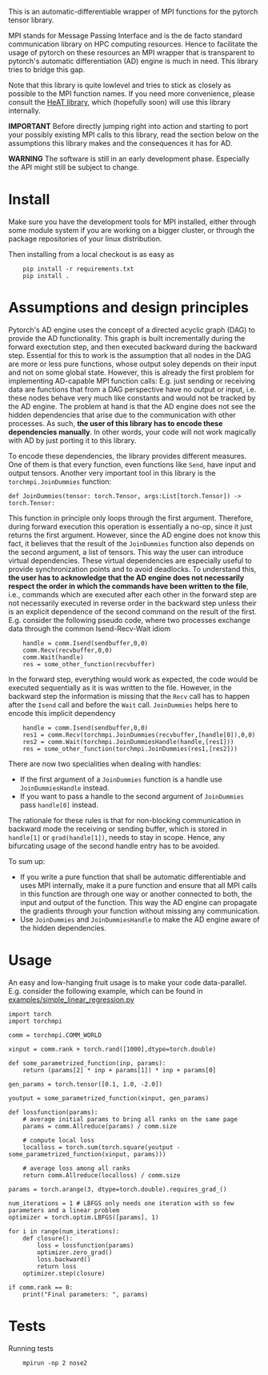 This is an automatic-differentiable wrapper of MPI functions for the pytorch tensor library.

MPI stands for Message Passing Interface and is the de facto standard communication library on
HPC computing resources. Hence to facilitate the usage of pytorch on these resources an MPI wrapper
that is transparent to pytorch's automatic differentiation (AD) engine is much in need. This library tries
to bridge this gap.

Note that this library is quite lowlevel and tries to stick as closely as possible to the MPI function
names. If you need more convenience, please consult the [HeAT library](https://github.com/helmholtz-analytics/heat),
which (hopefully soon) will use this library internally.

**IMPORTANT** Before directly jumping right into action and starting to port your possibly existing MPI
calls to this library, read the section below on the assumptions this library makes and the consequences
it has for AD.

**WARNING** The software is still in an early development phase. Especially the API
might still be subject to change.

# Install

Make sure you have the development tools for MPI installed, either through some module system
if you are working on a bigger cluster, or through the package repositories of your linux
distribution.

Then installing from a local checkout is as easy as
```
    pip install -r requirements.txt
    pip install .
```

# Assumptions and design principles

Pytorch's AD engine uses the concept of a directed acyclic graph (DAG) to provide the AD functionality. This graph
is built incrementally during the forward exectution step, and then executed backward during the backward step.
Essential for this to work is the assumption that all nodes in the DAG are more or less pure functions, whose
output soley depends on their input and not on some global state. However, this is already the first problem
for implementing AD-capable MPI function calls: E.g. just sending or receiving data are functions that from a
DAG perspective have no output or input, i.e. these nodes behave very much like constants and would not be
tracked by the AD engine. The problem at hand is that the AD engine does not see the hidden dependencies that arise
due to the communication with other processes. As such, **the user of this library has to encode these dependencies
manually**. In other words, your code will not work magically with AD by just porting it to this library.

To encode these dependencies, the library provides different measures. One of them is that every function, even
functions like `Send`, have input and output tensors. Another very important tool in this library is the
`torchmpi.JoinDummies` function:
```
def JoinDummies(tensor: torch.Tensor, args:List[torch.Tensor]) -> torch.Tensor:
```
This function in principle only loops through the first argument. Therefore, during forward execution this
operation is essentially a no-op, since it just returns the first argument. However, since the AD engine does
not know this fact, it believes that the result of the `JoinDummies` function also depends on the second
argument, a list of tensors. This way the user can introduce virtual dependencies. These virtual dependencies
are especially useful to provide synchronization points and to avoid deadlocks. To understand this, **the user
has to acknowledge that the AD engine does not necessarily respect the order in which the commands have been
written to the file**, i.e., commands which are executed after each other in the forward step are not necessarily
executed in reverse order in the backward step unless their is an explicit dependence of the second command on
the result of the first. E.g. consider the following pseudo code, where two processes exchange data through
the common Isend-Recv-Wait idiom
```
    handle = comm.Isend(sendbuffer,0,0)
    comm.Recv(recvbuffer,0,0)
    comm.Wait(handle)
    res = some_other_function(recvbuffer)
```
In the forward step, everything would work as expected, the code would be executed sequentially as it is was written
to the file. However, in the backward step the information is missing that the `Recv` call has to happen after
the `Isend` call and before the `Wait` call. `JoinDummies` helps here to encode this implicit dependency
```
    handle = comm.Isend(sendbuffer,0,0)
    res1 = comm.Recv(torchmpi.JoinDummies(recvbuffer,[handle[0]),0,0)
    res2 = comm.Wait(torchmpi.JoinDummiesHandle(handle,[res1]))
    res = some_other_function(torchmpi.JoinDummies(res1,[res2]))
```
There are now two specialities when dealing with handles:

- If the first argument of a `JoinDummies` function is a handle use `JoinDummiesHandle` instead.
- If you want to pass a handle to the second argument of `JoinDummies` pass `handle[0]` instead.

The rationale for these rules is that for non-blocking communication in backward mode the receiving
or sending buffer, which is stored in `handle[1]` or `grad(handle[1])`,
needs to stay in scope. Hence, any bifurcating usage of the second handle entry has to be avoided.

To sum up:
- If you write a pure function that shall be automatic differentiable and uses MPI internally, make it a pure
  function and ensure that all MPI calls in this function are through one way or another connected to both,
  the input and output of the function. This way the AD engine can propagate the gradients through your function
  without missing any communication.
- Use `JoinDummies` and `JoinDummiesHandle` to make the AD engine aware of the hidden dependencies.

# Usage

An easy and low-hanging fruit usage is to make your code data-parallel. E.g. consider the following example, which
can be found in [examples/simple_linear_regression.py](examples/simple_linear_regression.py)

```
import torch
import torchmpi

comm = torchmpi.COMM_WORLD

xinput = comm.rank + torch.rand([1000],dtype=torch.double)

def some_parametrized_function(inp, params):
    return (params[2] * inp + params[1]) * inp + params[0]

gen_params = torch.tensor([0.1, 1.0, -2.0])

youtput = some_parametrized_function(xinput, gen_params)

def lossfunction(params):
    # average initial params to bring all ranks on the same page
    params = comm.Allreduce(params) / comm.size

    # compute local loss
    localloss = torch.sum(torch.square(youtput - some_parametrized_function(xinput, params)))

    # average loss among all ranks
    return comm.Allreduce(localloss) / comm.size

params = torch.arange(3, dtype=torch.double).requires_grad_()

num_iterations = 1 # LBFGS only needs one iteration with so few parameters and a linear problem
optimizer = torch.optim.LBFGS([params], 1)

for i in range(num_iterations):
    def closure():
        loss = lossfunction(params)
        optimizer.zero_grad()
        loss.backward()
        return loss
    optimizer.step(closure)

if comm.rank == 0:
    print("Final parameters: ", params)
```

# Tests

Running tests
```
    mpirun -np 2 nose2
```

